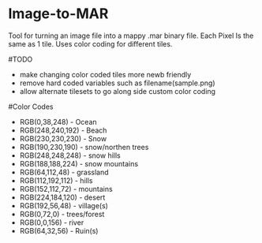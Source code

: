 # Image-to-MAR
Tool for turning an image file into a mappy .mar binary file. Each Pixel Is the same as 1 tile. Uses color coding for different tiles.

#TODO
* make changing color coded tiles more newb friendly
* remove hard coded variables such as filename(sample.png)
* allow alternate tilesets to go along side custom color coding

#Color Codes
* RGB(0,38,248)     - Ocean
* RGB(248,240,192)  - Beach
* RGB(230,230,230)  - Snow
* RGB(190,230,190)  - snow/northen trees
* RGB(248,248,248)  - snow hills
* RGB(188,188,224)  - snow mountains
* RGB(64,112,48)    - grassland
* RGB(112,192,112)  - hills
* RGB(152,112,72)   - mountains
* RGB(224,184,120)  - desert
* RGB(192,56,48)    - village(s)
* RGB(0,72,0)       - trees/forest
* RGB(0,0,156)      - river
* RGB(64,32,56)     - Ruin(s)

